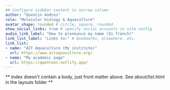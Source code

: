 ```yaml
---
## Configure sidebar content in narrow column
author: "Quentin Andres"
role: "Molecular biology & Aquaculture"
avatar_shape: rounded # circle, square, rounded
show_social_links: true # specify social accounts in site config
audio_link_label: "How to pronounce my name (In french)"
link_list_label: "Links to:" # bookmarks, elsewhere, etc.
link_list:
- name: "AIT Aquaculture (My institute)"
  url: https://www.aitaquaculture.org/
- name: "My academic page"
  url: https://qwenteen.netlify.app/
---
```


** index doesn't contain a body, just front matter above.
See about/list.html in the layouts folder **
